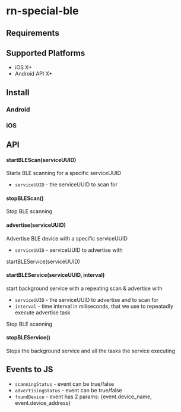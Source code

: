 # rn-special-ble


## Requirements

## Supported Platforms
* iOS X+
* Android API X+

## Install

### Android

### iOS

## API

#### startBLEScan(serviceUUID)
Starts BLE scanning for a specific serviceUUID
- `serviceUUID` - the serviceUUID to scan for

#### stopBLEScan()
Stop BLE scanning

#### advertise(serviceUUID)
Advertise BLE device with a specific serviceUUID
- `serviceUUID` - serviceUUID to advertise with

startBLEService(serviceUUID)
#### startBLEService(serviceUUID, interval)
start background service with a repeating scan & advertise with
- `serviceUUID` - the serviceUUID to advertise and to scan for
- `interval` - time interval in miliseconds, that we use to repeatadly execute advertise task   

Stop BLE scanning
#### stopBLEService()
Stops the background service and all the tasks the service executing


## Events to JS
- `scanningStatus` - event can be true/false
- `advertisingStatus` - event can be  true/false
- `foundDevice` - event has 2 params: {event.device_name, event.device_address}
